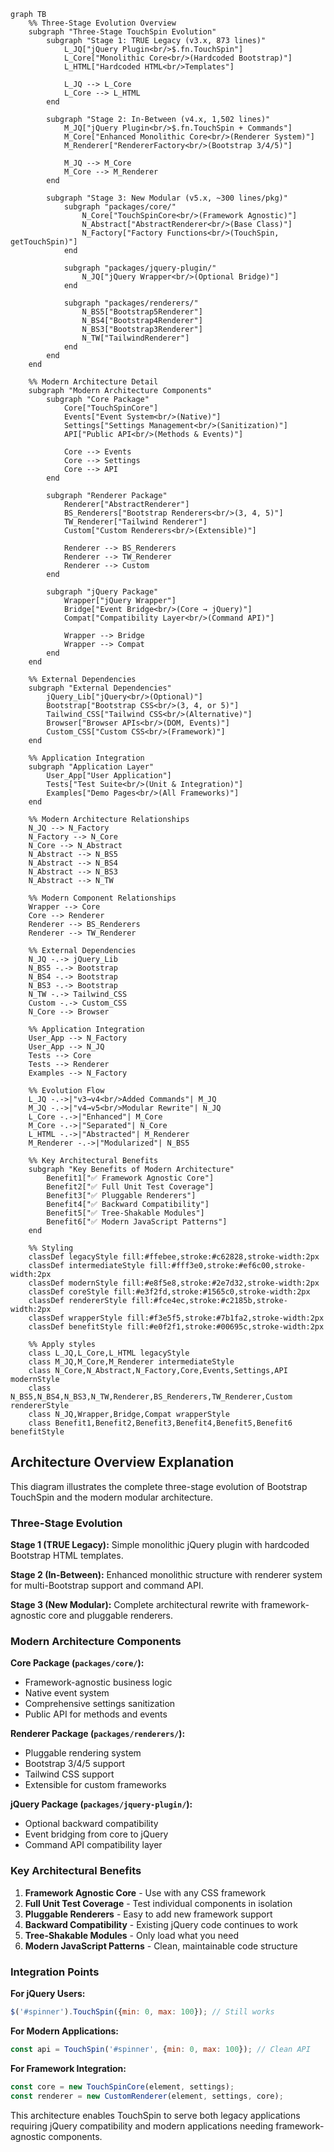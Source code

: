 ```mermaid
graph TB
    %% Three-Stage Evolution Overview
    subgraph "Three-Stage TouchSpin Evolution"
        subgraph "Stage 1: TRUE Legacy (v3.x, 873 lines)"
            L_JQ["jQuery Plugin<br/>$.fn.TouchSpin"]
            L_Core["Monolithic Core<br/>(Hardcoded Bootstrap)"]
            L_HTML["Hardcoded HTML<br/>Templates"]
            
            L_JQ --> L_Core
            L_Core --> L_HTML
        end
        
        subgraph "Stage 2: In-Between (v4.x, 1,502 lines)"
            M_JQ["jQuery Plugin<br/>$.fn.TouchSpin + Commands"]
            M_Core["Enhanced Monolithic Core<br/>(Renderer System)"]
            M_Renderer["RendererFactory<br/>(Bootstrap 3/4/5)"]
            
            M_JQ --> M_Core
            M_Core --> M_Renderer
        end
        
        subgraph "Stage 3: New Modular (v5.x, ~300 lines/pkg)"
            subgraph "packages/core/"
                N_Core["TouchSpinCore<br/>(Framework Agnostic)"]
                N_Abstract["AbstractRenderer<br/>(Base Class)"]
                N_Factory["Factory Functions<br/>(TouchSpin, getTouchSpin)"]
            end
            
            subgraph "packages/jquery-plugin/"
                N_JQ["jQuery Wrapper<br/>(Optional Bridge)"]
            end
            
            subgraph "packages/renderers/"
                N_BS5["Bootstrap5Renderer"]
                N_BS4["Bootstrap4Renderer"]
                N_BS3["Bootstrap3Renderer"]
                N_TW["TailwindRenderer"]
            end
        end
    end
    
    %% Modern Architecture Detail
    subgraph "Modern Architecture Components"
        subgraph "Core Package"
            Core["TouchSpinCore"]
            Events["Event System<br/>(Native)"]
            Settings["Settings Management<br/>(Sanitization)"]
            API["Public API<br/>(Methods & Events)"]
            
            Core --> Events
            Core --> Settings
            Core --> API
        end
        
        subgraph "Renderer Package"
            Renderer["AbstractRenderer"]
            BS_Renderers["Bootstrap Renderers<br/>(3, 4, 5)"]
            TW_Renderer["Tailwind Renderer"]
            Custom["Custom Renderers<br/>(Extensible)"]
            
            Renderer --> BS_Renderers
            Renderer --> TW_Renderer
            Renderer --> Custom
        end
        
        subgraph "jQuery Package"
            Wrapper["jQuery Wrapper"]
            Bridge["Event Bridge<br/>(Core → jQuery)"]
            Compat["Compatibility Layer<br/>(Command API)"]
            
            Wrapper --> Bridge
            Wrapper --> Compat
        end
    end
    
    %% External Dependencies
    subgraph "External Dependencies"
        jQuery_Lib["jQuery<br/>(Optional)"]
        Bootstrap["Bootstrap CSS<br/>(3, 4, or 5)"]
        Tailwind_CSS["Tailwind CSS<br/>(Alternative)"]
        Browser["Browser APIs<br/>(DOM, Events)"]
        Custom_CSS["Custom CSS<br/>(Framework)"]
    end
    
    %% Application Integration
    subgraph "Application Layer"
        User_App["User Application"]
        Tests["Test Suite<br/>(Unit & Integration)"]
        Examples["Demo Pages<br/>(All Frameworks)"]
    end
    
    %% Modern Architecture Relationships
    N_JQ --> N_Factory
    N_Factory --> N_Core
    N_Core --> N_Abstract
    N_Abstract --> N_BS5
    N_Abstract --> N_BS4
    N_Abstract --> N_BS3
    N_Abstract --> N_TW
    
    %% Modern Component Relationships
    Wrapper --> Core
    Core --> Renderer
    Renderer --> BS_Renderers
    Renderer --> TW_Renderer
    
    %% External Dependencies
    N_JQ -.-> jQuery_Lib
    N_BS5 -.-> Bootstrap
    N_BS4 -.-> Bootstrap
    N_BS3 -.-> Bootstrap
    N_TW -.-> Tailwind_CSS
    Custom -.-> Custom_CSS
    N_Core --> Browser
    
    %% Application Integration
    User_App --> N_Factory
    User_App --> N_JQ
    Tests --> Core
    Tests --> Renderer
    Examples --> N_Factory
    
    %% Evolution Flow
    L_JQ -.->|"v3→v4<br/>Added Commands"| M_JQ
    M_JQ -.->|"v4→v5<br/>Modular Rewrite"| N_JQ
    L_Core -.->|"Enhanced"| M_Core
    M_Core -.->|"Separated"| N_Core
    L_HTML -.->|"Abstracted"| M_Renderer
    M_Renderer -.->|"Modularized"| N_BS5
    
    %% Key Architectural Benefits
    subgraph "Key Benefits of Modern Architecture"
        Benefit1["✅ Framework Agnostic Core"]
        Benefit2["✅ Full Unit Test Coverage"]
        Benefit3["✅ Pluggable Renderers"]
        Benefit4["✅ Backward Compatibility"]
        Benefit5["✅ Tree-Shakable Modules"]
        Benefit6["✅ Modern JavaScript Patterns"]
    end
    
    %% Styling
    classDef legacyStyle fill:#ffebee,stroke:#c62828,stroke-width:2px
    classDef intermediateStyle fill:#fff3e0,stroke:#ef6c00,stroke-width:2px
    classDef modernStyle fill:#e8f5e8,stroke:#2e7d32,stroke-width:2px
    classDef coreStyle fill:#e3f2fd,stroke:#1565c0,stroke-width:2px
    classDef rendererStyle fill:#fce4ec,stroke:#c2185b,stroke-width:2px
    classDef wrapperStyle fill:#f3e5f5,stroke:#7b1fa2,stroke-width:2px
    classDef benefitStyle fill:#e0f2f1,stroke:#00695c,stroke-width:2px
    
    %% Apply styles
    class L_JQ,L_Core,L_HTML legacyStyle
    class M_JQ,M_Core,M_Renderer intermediateStyle
    class N_Core,N_Abstract,N_Factory,Core,Events,Settings,API modernStyle
    class N_BS5,N_BS4,N_BS3,N_TW,Renderer,BS_Renderers,TW_Renderer,Custom rendererStyle
    class N_JQ,Wrapper,Bridge,Compat wrapperStyle
    class Benefit1,Benefit2,Benefit3,Benefit4,Benefit5,Benefit6 benefitStyle
```

## Architecture Overview Explanation

This diagram illustrates the complete three-stage evolution of Bootstrap TouchSpin and the modern modular architecture.

### Three-Stage Evolution

**Stage 1 (TRUE Legacy):** Simple monolithic jQuery plugin with hardcoded Bootstrap HTML templates.

**Stage 2 (In-Between):** Enhanced monolithic structure with renderer system for multi-Bootstrap support and command API.

**Stage 3 (New Modular):** Complete architectural rewrite with framework-agnostic core and pluggable renderers.

### Modern Architecture Components

**Core Package (`packages/core/`):**
- Framework-agnostic business logic
- Native event system
- Comprehensive settings sanitization
- Public API for methods and events

**Renderer Package (`packages/renderers/`):**
- Pluggable rendering system
- Bootstrap 3/4/5 support
- Tailwind CSS support
- Extensible for custom frameworks

**jQuery Package (`packages/jquery-plugin/`):**
- Optional backward compatibility
- Event bridging from core to jQuery
- Command API compatibility layer

### Key Architectural Benefits

1. **Framework Agnostic Core** - Use with any CSS framework
2. **Full Unit Test Coverage** - Test individual components in isolation
3. **Pluggable Renderers** - Easy to add new framework support
4. **Backward Compatibility** - Existing jQuery code continues to work
5. **Tree-Shakable Modules** - Only load what you need
6. **Modern JavaScript Patterns** - Clean, maintainable code structure

### Integration Points

**For jQuery Users:**
```javascript
$('#spinner').TouchSpin({min: 0, max: 100}); // Still works
```

**For Modern Applications:**
```javascript
const api = TouchSpin('#spinner', {min: 0, max: 100}); // Clean API
```

**For Framework Integration:**
```javascript
const core = new TouchSpinCore(element, settings);
const renderer = new CustomRenderer(element, settings, core);
```

This architecture enables TouchSpin to serve both legacy applications requiring jQuery compatibility and modern applications needing framework-agnostic components.